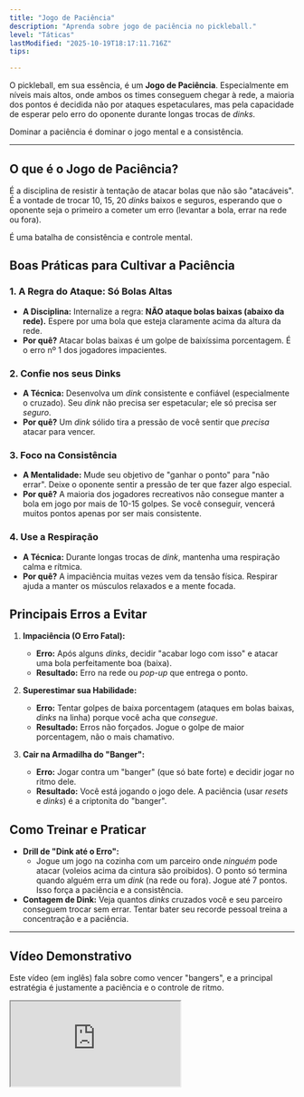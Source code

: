 ```yaml
---
title: "Jogo de Paciência"
description: "Aprenda sobre jogo de paciência no pickleball."
level: "Táticas"
lastModified: "2025-10-19T18:17:11.716Z"
tips:

---
```


O pickleball, em sua essência, é um **Jogo de Paciência**. Especialmente em níveis mais altos, onde ambos os times conseguem chegar à rede, a maioria dos pontos é decidida não por ataques espetaculares, mas pela capacidade de esperar pelo erro do oponente durante longas trocas de *dinks*.

Dominar a paciência é dominar o jogo mental e a consistência.

---

## O que é o Jogo de Paciência?

É a disciplina de resistir à tentação de atacar bolas que não são "atacáveis". É a vontade de trocar 10, 15, 20 *dinks* baixos e seguros, esperando que o oponente seja o primeiro a cometer um erro (levantar a bola, errar na rede ou fora).

É uma batalha de consistência e controle mental.

## Boas Práticas para Cultivar a Paciência

### 1. A Regra do Ataque: Só Bolas Altas
* **A Disciplina:** Internalize a regra: **NÃO ataque bolas baixas (abaixo da rede).** Espere por uma bola que esteja claramente acima da altura da rede.
* **Por quê?** Atacar bolas baixas é um golpe de baixíssima porcentagem. É o erro nº 1 dos jogadores impacientes.

### 2. Confie nos seus Dinks
* **A Técnica:** Desenvolva um *dink* consistente e confiável (especialmente o cruzado). Seu *dink* não precisa ser espetacular; ele só precisa ser *seguro*.
* **Por quê?** Um *dink* sólido tira a pressão de você sentir que *precisa* atacar para vencer.

### 3. Foco na Consistência
* **A Mentalidade:** Mude seu objetivo de "ganhar o ponto" para "não errar". Deixe o oponente sentir a pressão de ter que fazer algo especial.
* **Por quê?** A maioria dos jogadores recreativos não consegue manter a bola em jogo por mais de 10-15 golpes. Se você conseguir, vencerá muitos pontos apenas por ser mais consistente.

### 4. Use a Respiração
* **A Técnica:** Durante longas trocas de *dink*, mantenha uma respiração calma e rítmica.
* **Por quê?** A impaciência muitas vezes vem da tensão física. Respirar ajuda a manter os músculos relaxados e a mente focada.

## Principais Erros a Evitar

1.  **Impaciência (O Erro Fatal):**
    * **Erro:** Após alguns *dinks*, decidir "acabar logo com isso" e atacar uma bola perfeitamente boa (baixa).
    * **Resultado:** Erro na rede ou *pop-up* que entrega o ponto.

2.  **Superestimar sua Habilidade:**
    * **Erro:** Tentar golpes de baixa porcentagem (ataques em bolas baixas, *dinks* na linha) porque você acha que *consegue*.
    * **Resultado:** Erros não forçados. Jogue o golpe de maior porcentagem, não o mais chamativo.

3.  **Cair na Armadilha do "Banger":**
    * **Erro:** Jogar contra um "banger" (que só bate forte) e decidir jogar no ritmo dele.
    * **Resultado:** Você está jogando o jogo dele. A paciência (usar *resets* e *dinks*) é a criptonita do "banger".

## Como Treinar e Praticar

* **Drill de "Dink até o Erro":**
    * Jogue um jogo na cozinha com um parceiro onde *ninguém* pode atacar (voleios acima da cintura são proibidos). O ponto só termina quando alguém erra um *dink* (na rede ou fora). Jogue até 7 pontos. Isso força a paciência e a consistência.
* **Contagem de Dink:** Veja quantos *dinks* cruzados você e seu parceiro conseguem trocar sem errar. Tentar bater seu recorde pessoal treina a concentração e a paciência.

---

## Vídeo Demonstrativo

Este vídeo (em inglês) fala sobre como vencer "bangers", e a principal estratégia é justamente a paciência e o controle de ritmo.

<div class="youtube-video">
  <iframe 
    src="https://www.youtube.com/embed/F0mdNovVR04?rel=0&modestbranding=1&fs=1&cc_load_policy=1" 
    title="How To BEAT BANGERS In Pickleball (YouTube)" 
    allow="accelerometer; autoplay; clipboard-write; encrypted-media; gyroscope; picture-in-picture" 
    allowfullscreen>
  </iframe>
</div>